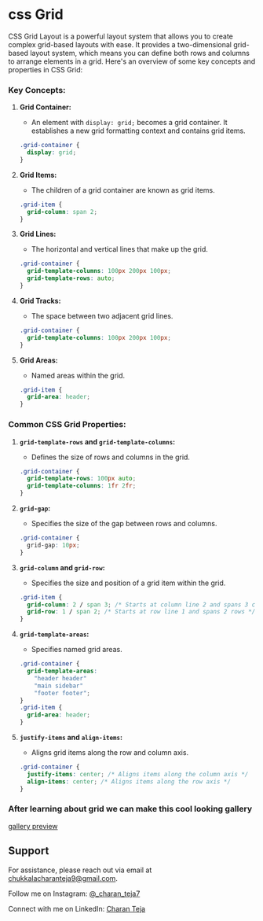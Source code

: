 # css Grid

CSS Grid Layout is a powerful layout system that allows you to create complex grid-based layouts with ease. It provides a two-dimensional grid-based layout system, which means you can define both rows and columns to arrange elements in a grid. Here's an overview of some key concepts and properties in CSS Grid:
### Key Concepts:

1. **Grid Container:**
   - An element with `display: grid;` becomes a grid container. It establishes a new grid formatting context and contains grid items.

   ```css
   .grid-container {
     display: grid;
   }
   ```

2. **Grid Items:**
   - The children of a grid container are known as grid items.

   ```css
   .grid-item {
     grid-column: span 2;
   }
   ```

3. **Grid Lines:**
   - The horizontal and vertical lines that make up the grid.

   ```css
   .grid-container {
     grid-template-columns: 100px 200px 100px;
     grid-template-rows: auto;
   }
   ```

4. **Grid Tracks:**
   - The space between two adjacent grid lines.

   ```css
   .grid-container {
     grid-template-columns: 100px 200px 100px;
   }
   ```

5. **Grid Areas:**
   - Named areas within the grid.

   ```css
   .grid-item {
     grid-area: header;
   }
   ```

### Common CSS Grid Properties:

1. **`grid-template-rows` and `grid-template-columns`:**
   - Defines the size of rows and columns in the grid.

   ```css
   .grid-container {
     grid-template-rows: 100px auto;
     grid-template-columns: 1fr 2fr;
   }
   ```

2. **`grid-gap`:**
   - Specifies the size of the gap between rows and columns.

   ```css
   .grid-container {
     grid-gap: 10px;
   }
   ```

3. **`grid-column` and `grid-row`:**
   - Specifies the size and position of a grid item within the grid.

   ```css
   .grid-item {
     grid-column: 2 / span 3; /* Starts at column line 2 and spans 3 columns */
     grid-row: 1 / span 2; /* Starts at row line 1 and spans 2 rows */
   }
   ```

4. **`grid-template-areas`:**
   - Specifies named grid areas.

   ```css
   .grid-container {
     grid-template-areas:
       "header header"
       "main sidebar"
       "footer footer";
   }
   .grid-item {
     grid-area: header;
   }
   ```

5. **`justify-items` and `align-items`:**
   - Aligns grid items along the row and column axis.

   ```css
   .grid-container {
     justify-items: center; /* Aligns items along the column axis */
     align-items: center; /* Aligns items along the row axis */
   }
   ```
### After learning about grid we can make this cool looking gallery

[gallery preview](../assets/grid.png)

## Support

For assistance, please reach out via email at chukkalacharanteja9@gmail.com.

Follow me on Instagram: [@_charan_teja7](https://www.instagram.com/_charan_teja7/)

Connect with me on LinkedIn: [Charan Teja](https://www.linkedin.com/in/charanteja177/)
